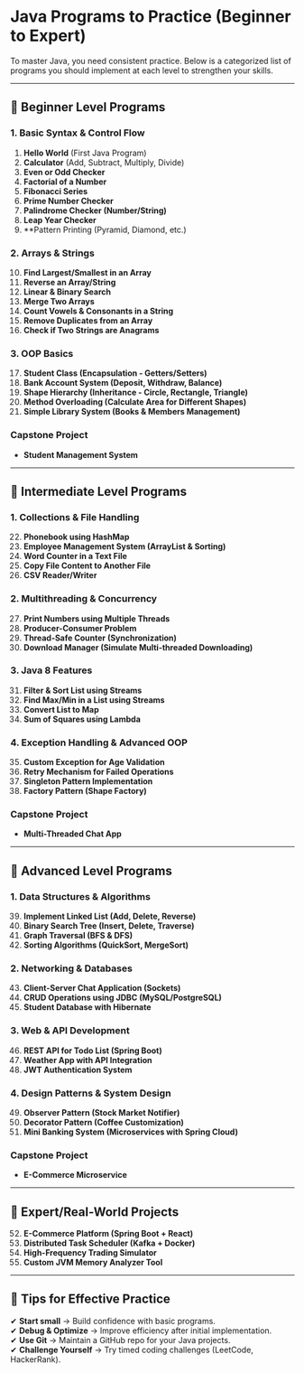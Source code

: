 # **Java Programs to Practice (Beginner to Expert)**  

To master Java, you need consistent practice. Below is a categorized list of programs you should implement at each level to strengthen your skills.

---

## **🔹 Beginner Level Programs**  
### **1. Basic Syntax & Control Flow**  
1. **Hello World** (First Java Program)  
2. **Calculator** (Add, Subtract, Multiply, Divide)  
3. **Even or Odd Checker**  
4. **Factorial of a Number**  
5. **Fibonacci Series**  
6. **Prime Number Checker**  
7. **Palindrome Checker (Number/String)**  
8. **Leap Year Checker**  
9. **Pattern Printing (Pyramid, Diamond, etc.)  

### **2. Arrays & Strings**  
10. **Find Largest/Smallest in an Array**  
11. **Reverse an Array/String**  
12. **Linear & Binary Search**  
13. **Merge Two Arrays**  
14. **Count Vowels & Consonants in a String**  
15. **Remove Duplicates from an Array**  
16. **Check if Two Strings are Anagrams**  

### **3. OOP Basics**  
17. **Student Class (Encapsulation - Getters/Setters)**  
18. **Bank Account System (Deposit, Withdraw, Balance)**  
19. **Shape Hierarchy (Inheritance - Circle, Rectangle, Triangle)**  
20. **Method Overloading (Calculate Area for Different Shapes)**  
21. **Simple Library System (Books & Members Management)**  

### **Capstone Project**  
- **Student Management System**  

---

## **🔹 Intermediate Level Programs**  
### **1. Collections & File Handling**  
22. **Phonebook using HashMap**  
23. **Employee Management System (ArrayList & Sorting)**  
24. **Word Counter in a Text File**  
25. **Copy File Content to Another File**  
26. **CSV Reader/Writer**  

### **2. Multithreading & Concurrency**  
27. **Print Numbers using Multiple Threads**  
28. **Producer-Consumer Problem**  
29. **Thread-Safe Counter (Synchronization)**  
30. **Download Manager (Simulate Multi-threaded Downloading)**  

### **3. Java 8 Features**  
31. **Filter & Sort List using Streams**  
32. **Find Max/Min in a List using Streams**  
33. **Convert List to Map**  
34. **Sum of Squares using Lambda**  

### **4. Exception Handling & Advanced OOP**  
35. **Custom Exception for Age Validation**  
36. **Retry Mechanism for Failed Operations**  
37. **Singleton Pattern Implementation**  
38. **Factory Pattern (Shape Factory)**  

### **Capstone Project**  
- **Multi-Threaded Chat App**  

---

## **🔹 Advanced Level Programs**  
### **1. Data Structures & Algorithms**  
39. **Implement Linked List (Add, Delete, Reverse)**  
40. **Binary Search Tree (Insert, Delete, Traverse)**  
41. **Graph Traversal (BFS & DFS)**  
42. **Sorting Algorithms (QuickSort, MergeSort)**  

### **2. Networking & Databases**  
43. **Client-Server Chat Application (Sockets)**  
44. **CRUD Operations using JDBC (MySQL/PostgreSQL)**  
45. **Student Database with Hibernate**  

### **3. Web & API Development**  
46. **REST API for Todo List (Spring Boot)**  
47. **Weather App with API Integration**  
48. **JWT Authentication System**  

### **4. Design Patterns & System Design**  
49. **Observer Pattern (Stock Market Notifier)**  
50. **Decorator Pattern (Coffee Customization)**  
51. **Mini Banking System (Microservices with Spring Cloud)**  

### **Capstone Project**  
- **E-Commerce Microservice**  

---

## **🔹 Expert/Real-World Projects**  
52. **E-Commerce Platform (Spring Boot + React)**  
53. **Distributed Task Scheduler (Kafka + Docker)**  
54. **High-Frequency Trading Simulator**  
55. **Custom JVM Memory Analyzer Tool**  

---

## **📌 Tips for Effective Practice**  
✔ **Start small** → Build confidence with basic programs.  
✔ **Debug & Optimize** → Improve efficiency after initial implementation.  
✔ **Use Git** → Maintain a GitHub repo for your Java projects.  
✔ **Challenge Yourself** → Try timed coding challenges (LeetCode, HackerRank).
